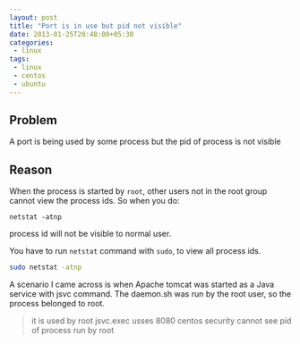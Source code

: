 ```yaml
---
layout: post
title: "Port is in use but pid not visible"
date: 2013-01-25T20:48:00+05:30
categories:
 - linux
tags:
 - linux
 - centos
 - ubuntu
---
```

## Problem ##
A port is being used by some process but the pid of process is not visible

## Reason ##
When the process is started by <code>root</code>, other users not in the root group cannot view the process ids. So when you do:

`netstat -atnp`

process id will not be visible to normal user.

You have to run `netstat` command with `sudo`, to view all process ids.

``` bash
sudo netstat -atnp
```

A scenario I came across is when Apache tomcat was started as a Java service with jsvc command. The daemon.sh was run by the root user, so the process belonged to root.

> it is used by root  jsvc.exec usses 8080  centos security  cannot see pid of process run by root
